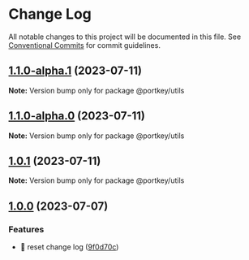 # Change Log

All notable changes to this project will be documented in this file.
See [Conventional Commits](https://conventionalcommits.org) for commit guidelines.

## [1.1.0-alpha.1](https://github.com/Portkey-Wallet/portkey-web/compare/v1.1.0-alpha.0...v1.1.0-alpha.1) (2023-07-11)

**Note:** Version bump only for package @portkey/utils

## [1.1.0-alpha.0](https://github.com/Portkey-Wallet/portkey-web/compare/v1.0.1...v1.1.0-alpha.0) (2023-07-11)

**Note:** Version bump only for package @portkey/utils

## [1.0.1](https://github.com/Portkey-Wallet/portkey-web/compare/v1.0.0...v1.0.1) (2023-07-11)

**Note:** Version bump only for package @portkey/utils

## [1.0.0](https://github.com/Portkey-Wallet/portkey-web/compare/v1.0.0-alpha.8...v1.0.0) (2023-07-07)

### Features

- 🎸 reset change log ([9f0d70c](https://github.com/Portkey-Wallet/portkey-web/commit/9f0d70c297198c8c516178235e59614f40544003))
